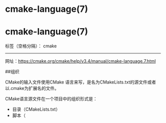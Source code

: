 cmake-language(7)
===

# cmake-language(7)

标签（空格分隔）： cmake

---

网址：https://cmake.org/cmake/help/v3.4/manual/cmake-language.7.html

##组织 

CMake的输入文件使用CMake 语言来写，是名为CMakeLists.txt的源文件或者以.cmake为扩展名的文件。

CMake语言源文件在一个项目中的组织形式是：

- 目录（CMakeLists.txt）
- 脚本（<script>.cmake),
- 模块(<module>.cmake)

### 目录
当CMake处理一个项目源码树时，入口点是在顶层源码目录的CMakeLists.txt文件。这个文件可能包含整个构件说明或者使用add_subdirectory()命令来增加子目录来构建。通过命令增加的每个子目录 必须也包含CMakeLists.txt文件作为到那个目录的入口点。对于每个CMakeLists.txt文件被处理的源码目录    来说，CMake在构建树中产生了一个对应的目录作为默认的工作和输出目录。

### 脚本
单一的<srcipt>.cmake源文件可能会在脚本模式被处理   ，通过使用带有-p选项的cmake(1)命令行工具 。  脚本模式简单运行在给定的CMake语言源文件中命令，而且不会生成一个构建系统。不允许定义目标或者动作的CMake命令。

### 模块
在目录或者脚本中的CMake语言代码   可能使用include命令来加载在包含的上下文的范围中<moudle>.cmake源文件。可以查看cmake-modules(7)手册页。项目源码树可能也提供他们自己的模块和在CMAKE_MOUDLE_PATH变量中指定它们的位置。

## 语法
###编码
CMake语言源文件可以7位的ASCII码编写，为了的  所有支持的平台上最大程度地便携。新的一行可能编码为ie\n或者\r\n，但是会被转换为\n，当输入文件被读取的时候。

注意实现是8位，所以源文件可能会被编码为UTF-8在平台上      ，使用支持这个编码的系统API。另外，CMake3.2和高版本 在windows平台以UTF-8编码的源文件。而且，CMake3.0和更高版本允许在源文件中先进的UTF-8 Byte-Order Mark编码。

### 源文件
CMake语言源文件 包含0或者 通过新的一行分隔的更多的命令触发和可选的空格个和注释：

```
file         ::=  file_element*
file_element ::=  command_invocation line_ending |
                  (bracket_comment|space)* line_ending
line_ending  ::=  line_comment? newline
space        ::=  <match '[ \t]+'>
newline      ::=  <match '\n'>
```
注意，不在命令参数或括号注释中的任意源文件行   可以在行注释结束。

### 命令触发
命令触发是一个名字，通过空白分隔的paren-enclosed参数命名：

```
command_invocation  ::=  space* identifier space* '(' arguments ')'
identifier          ::=  <match '[A-Za-z_][A-Za-z0-9_]*'>
arguments           ::=  argument? separated_arguments*
separated_arguments ::=  separation+ argument? |
                         separation* '(' arguments ')'
separation          ::=  space | line_ending
```
比如：
```
add_executable(hello world.c)
```

命令名字是大小写敏感的。在参数中的内部的未引用的括号  必须保持配对。每个给命令的`(`或者`）` 调用为 字面上的未引用参数。这可能会被在调用中使用 来让 `if()`命令来封闭条件。

```
if(FALSE AND (FALSE OR TRUE)) # evaluates to FALSE
```

>注意，在3.0之前的CMake版本 要求命令名字识别码为最小2个字符。

>在2.8.12之前的CMake版本在未引用的参数后面默默地接受未引用的参数或者引用的参数，不会被任何的空格分隔。CMake 2.8.12或者更高的版本接受这样的代码但是会输出一个警告。

###命令行参数
在Command Invocations里有三种类型的参数：

```
argument ::=  bracket_argument | quoted_argument | unquoted_argument
```

#### 括号参数
括号参数，被Lua语言的长括号语法激发的灵感，封闭了在打开和关闭相同长度的括号之间的内容：

```
bracket_argument ::=  bracket_open bracket_content bracket_close
bracket_open     ::=  '[' '='{len} '['
bracket_content  ::=  <any text not containing a bracket_close
                       of the same {len} as the bracket_open>
bracket_close    ::=  ']' '='{len} ']'
```

打开的长度>=0的括号  被写上 [ followed by len = followed by [ ，对应的close括号写上`]`followed by len = followed by ]。括号没有内部括号。唯一的长度可能常常被选择 为打开和关闭来包含关闭其他长度的括号。

空格参数内容由 在打开和关闭括号之间的所有的文字组成，除了那些 在打开的括号后面跟着的新的一行，如果存在，就会被忽略。没有封闭的内容的评估，比如 Escape Sequences 或者 Variable References被执行。常常给命令调用一个括号参数，作为它的精确的一个参数。

比如：
```
message([=[
This is the first line in a bracket argument with bracket length 1.
No \-escape sequences or ${variable} references are evaluated.
This is always one argument even though it contains a ; character.
The text does not end on a closing bracket of length 0 like ]].
It does end in a closing bracket of length 1.
]=])
```

>注意，在3.0之前的版本不支持括号参数。它们解析打开括号为一个未引用参数的开始。

#### 引用参数
未引用参数封闭了在打开和关闭括号的双引用字符：

```
quoted_argument     ::=  '"' quoted_element* '"'
quoted_element      ::=  <any character except '\' or '"'> |
                         escape_sequence |
                         quoted_continuation
quoted_continuation ::=  '\' newline
```

引用参数内容由所有的打开和关闭引用之间的文字组成。 Escape Sequences 和 Variable References 被评估。常常给命令调用一个引用参数，作为它的精确的一个参数。

比如：
```
message("This is a quoted argument containing multiple lines.
This is always one argument even though it contains a ; character.
Both \\-escape sequences and ${variable} references are evaluated.
The text does not end on an escaped double-quote like \".
It does end in an unescaped double quote.
")
```

以奇数的反斜杠结尾的每一行最终的`\` 被看做为一个行继续符，并被忽略，随着立即跟着的新的一行的字符。比如：
```
message("\
This is the first line of a quoted argument. \
In fact it is the only line but since it is long \
the source code uses line continuation.\
")
```

>注意，在3.0版本之前的CMake不支持用`\`符号继续。它们报告错误 在引用的参数中的错误，该参数 包含 以奇数的`\`字符结尾的行 。

#### 非引用参数
未引用的参数不会被任何引用语法封闭。它可能不包含任何空白字符、`(`、`)`、`#`、`"`或者`\`，除了被反斜杠避开：

```
unquoted_argument ::=  unquoted_element+ | unquoted_legacy
unquoted_element  ::=  <any character except whitespace or one of '()#"\'> |
                       escape_sequence
unquoted_legacy   ::=  <see note in text>
```

未引用的参数由允许或者避开的字符的继续块中的所有文字组成。 Escape Sequences和 Variable References 都被评估。The resulting value is divided in the same way Lists divide into elements。把每个非空的元素给了命令调用作为一个参数。因此一个未引用的参数可能给命令触发，作为0或者更多的参数。

比如：
```
foreach(arg
    NoSpace
    Escaped\ Space
    This;Divides;Into;Five;Arguments
    Escaped\;Semicolon
    )
  message("${arg}")
endforeach()
```

>注意：
为了支持CMake的遗留代码，未引用参数可能也包含双引用字符串（"..."，可能封闭水平空白符），make类型变量引用（$(MAKEVAR)）。未转义的双引号必须平衡，可能能够不会在未引用参数的开始出现，被当作内容的一部分。比如，未引用的参数`-Da="b c"`, `-Da=$(v)`和 `a" "b"c"d `每个被在字面上解析。

>上面的"unquoted_legacy"产生 代表这样的参数。我们不推荐在新代码中使用遗留的未引用参数。替代方法是，使用一个引用参数或者括号参数来代表内容。

###转义序列

转义序列是在一个字符后面的一个`\` ：

```
escape_sequence  ::=  escape_identity | escape_encoded | escape_semicolon
escape_identity  ::=  '\' <match '[^A-Za-z0-9;]'>
escape_encoded   ::=  '\t' | '\r' | '\n'
escape_semicolon ::=  '\;'
```

在非字母数字的字符后面的`\`会简单编码原义字符 ， 而不解析它作为语法。`\t`、 `\r` 或者`\n` 编码成一个tab、回车或者新一行字符。在任何变量引用的外面的`\;` 编码它自己，但是在未引用参数里使用来编码`;`  而不在参数值上面区分它们。 在变量引用内部的`\;` 编码`;`字符。（也可以看策略CMP0053文档，为历史方面的考虑）

### 变量引用

变量引用有`${variable_name}`，在引用参数内部或者未引用参数内评估。变量引用被变量的值替代，如果变量没有被设置，那么就会被空字符串替换。变量引用可以嵌套  ，在内部可以被评估，比如`${outer_${inner_variable}_variable}`。

字面变量引用可能由字符数字组成，字符`/_.+-`和转移序列。嵌套的引用可能被用来评估任意名字的变量。（可以看策略CMP0053文档，为历史方面的考虑）

变量章节描述了变量名字的范围和它们的值如何被设置。

### 注释
注释以`#`开头，该`#`不在括号参数内部、引用参数或者 被转义（带有`\`作为未引用参数的一部分）。 

#### 括号注释
在括号参数的后面紧跟着的`#`形成了括号注释，由整个括号包围而成：

```
bracket_comment ::=  '#' bracket_argument
```

比如：
```
#[[This is a bracket comment.
It runs until the close bracket.]]
message("First Argument\n" #[[Bracket Comment]] "Second Argument")
```

>注意，在3.0版本之前的CMake不支持括号注释。它们解析打开的`#`为一个行注释的开始。

#### 行注释

不是紧跟在括号参数的后面的`#`形成了行注释，一直到行的结束：

```
line_comment ::=  '#' <any text not starting in a bracket_argument
                       and not containing a newline>
```

比如：
```
# This is a line comment.
message("First Argument\n" # This is a line comment :)
        "Second Argument") # This is a line comment.
```

## 控制结构

### 条件块

`if()`/`elseif()`/`else()`/`endif()`命令划定了有条件执行代码的界限。

### 循环

` foreach()`/`endforeach()` 和`while()`/`endwhile()`命令划定了循环执行代码的界限。
在这样的代码块中break()命令可能被用来提前终止循环，continue()命令被用来马上开始下一次循环。

### 命令定义
` macro()`/`endmacro()`和 `function()`/`endfunction()`命令划定了被记录来为之后被作为命令触发的代码块的界限。
 
## 变量

变量是CMake语言中存储的基本单元。它们的值常常是字符串类型，尽管一些命令可能解析字符串为其他类型。set()和unset()命令显示地set或者unset一个变量，但是其他命令也有语义来修改变量的值。变量名是大小写敏感的，可能包含了任何文字，但是我们推荐只用字符`_`和`-`来连接名字。

变量有多种作用域。每个变量set或者unset创建了一个当前作用域的绑定：

- 函数作用域

被function()命令创建的命令定义创建的命令，这些命令处理 在一个新变量的绑定作用域中被记录的命令。变量set或者unset绑定这个作用域，而且变量被一个文档函数  和任意的嵌套命令使用，但是不在函数返回值后面。

- 目录作用域

在源码树中的每个目录有它自己的变量绑定。在为一个目录处理CMakeLists.txt文件之前，CMake拷贝在父目录中当前定义的所有的变量绑定，如果存在的，来初始化新的目录作用域。CMake脚本，当带有cmake -P处理的，绑定在一个目录作用域的变量。

不在函数调用中的变量set或者unset绑定到当前的目录作用域。

- 永久缓存

CMake存储一个分离的缓存变量的集合，该集合的变量持久存在  于在项目构建树中的多种运行环境。缓存条目有一个隔离的绑定作用域，该作用域只被显示的请求修改，比如被CACHE选项  set()和unset()命令。

当评估变量引用时，CMake首先搜索绑定在函数调用栈中，如果函数调用栈存在的话，然后返回到当前目录作用域的绑定，如果存在。如果一个set绑定被找到，它的值就会被使用。如果unset绑定被找到，或者没有绑定被找到，CMake然后搜索cache条目。如果缓存条目被找到，它的值被使用。否则，变量引用评估空字符串。

cmake-variables手册描述了很多CMake提供的变量   或者对CMake有意义的变量，当被工程代码set的时候。

##列表

尽管所有CMake中的值存储为字符串，但是在某些上下文字符串可能被当作列表 ，比如在未引用的参数期间。在这样的上下文，字符串被切分为列表元素  通过`;`切割了  不在[和]字符不相等的数量后面的字符串和不以`\`为前面的字符串。`\;`不会分开一个值但是被结果元素中的`;`替代。

元素的列表被字符串替代，该字符串  通过连接被`;`分开的元素组成。比如，set()命令存储了多种值到目标变量作为一个列表：

```
set(srcs a.c b.c c.c) # sets "srcs" to "a.c;b.c;c.c"
```

列表为简单使用场合而生， 比如源文件，不应该被用来复杂数据处理工作。多数构成列表的命令 不会转义列表元素中的`;`字符，这样展开为嵌套列表：

```
set(x a "b;c") # sets "x" to "a;b;c", not "a;b\;c"
```

